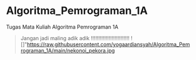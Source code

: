 # Algoritma_Pemrograman_1A
Tugas Mata Kuliah Algoritma Pemrograman 1A
> Jangan jadi maling adik adik !!!!!!!!!!!!!!!!!!!!!!!!!!
![]"https://raw.githubusercontent.com/yogaardiansyah/Algoritma_Pemrograman_1A/main/nekonoi_pekora.jpg
